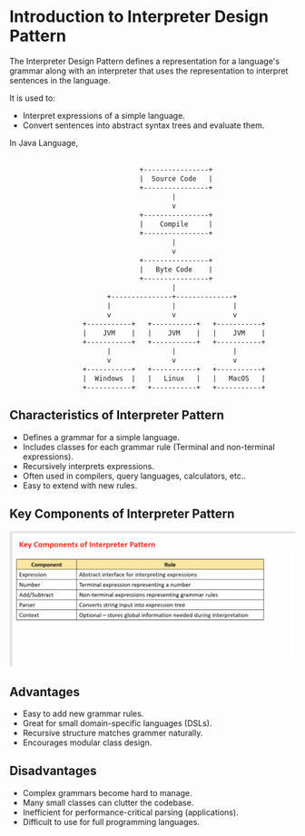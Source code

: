 # Introduction to Interpreter Design Pattern

The Interpreter Design Pattern defines a representation for a language's grammar along with an interpreter that uses the representation to interpret sentences in the language. 

It is used to:
 - Interpret expressions of a simple language.
 - Convert sentences into abstract syntax trees and evaluate them.


In Java Language,

```plaintext

                                +----------------+
                                |  Source Code   |
                                +----------------+
                                        |
                                        v
                                +----------------+
                                |    Compile     |
                                +----------------+
                                        |
                                        v
                                +----------------+
                                |   Byte Code    |
                                +----------------+
                                        |
                        +---------------+--------------+
                        |               |              |
                        v               v              v
                  +-----------+   +-----------+   +-----------+
                  |    JVM    |   |    JVM    |   |    JVM    |
                  +-----------+   +-----------+   +-----------+
                        |               |              |
                        v               v              v
                  +-----------+   +-----------+   +-----------+
                  |  Windows  |   |   Linux   |   |   MacOS   |
                  +-----------+   +-----------+   +-----------+

```

## Characteristics of Interpreter Pattern

 - Defines a grammar for a simple language.
 - Includes classes for each grammar rule (Terminal and non-terminal expressions).
 - Recursively interprets expressions.
 - Often used in compilers, query languages, calculators, etc..
 - Easy to extend with new rules.


## Key Components of Interpreter Pattern

![Key Components of Interpreter Pattern based on real-world-example](image.png)


## Advantages
 - Easy to add new grammar rules.
 - Great for small domain-specific languages (DSLs).
 - Recursive structure matches grammer naturally.
 - Encourages modular class design.

## Disadvantages
 - Complex grammars become hard to manage.
 - Many small classes can clutter the codebase.
 - Inefficient for performance-critical parsing (applications).
 - Difficult to use for full programming languages.